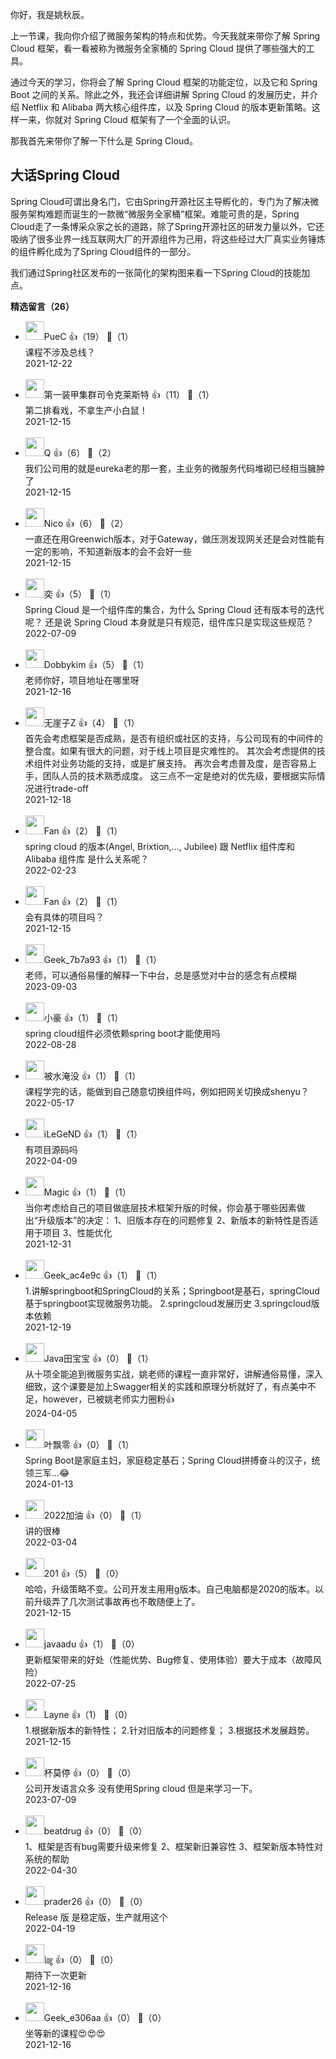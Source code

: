 你好，我是姚秋辰。

上一节课，我向你介绍了微服务架构的特点和优势。今天我就来带你了解 Spring Cloud 框架，看一看被称为微服务全家桶的 Spring Cloud 提供了哪些强大的工具。

通过今天的学习，你将会了解 Spring Cloud 框架的功能定位，以及它和 Spring Boot 之间的关系。除此之外，我还会详细讲解 Spring Cloud 的发展历史，并介绍 Netflix 和 Alibaba 两大核心组件库，以及 Spring Cloud 的版本更新策略。这样一来，你就对 Spring Cloud 框架有了一个全面的认识。

那我首先来带你了解一下什么是 Spring Cloud。

## 大话Spring Cloud

Spring Cloud可谓出身名门，它由Spring开源社区主导孵化的，专门为了解决微服务架构难题而诞生的一款微“微服务全家桶”框架。难能可贵的是，Spring Cloud走了一条博采众家之长的道路，除了Spring开源社区的研发力量以外，它还吸纳了很多业界一线互联网大厂的开源组件为己用，将这些经过大厂真实业务锤炼的组件孵化成为了Spring Cloud组件的一部分。

我们通过Spring社区发布的一张简化的架构图来看一下Spring Cloud的技能加点。
<div><strong>精选留言（26）</strong></div><ul>
<li><img src="https://static001.geekbang.org/account/avatar/00/15/5d/6a/83f7eb7f.jpg" width="30px"><span>PueC</span> 👍（19） 💬（1）<div>课程不涉及总线？</div>2021-12-22</li><br/><li><img src="https://static001.geekbang.org/account/avatar/00/13/50/2b/2344cdaa.jpg" width="30px"><span>第一装甲集群司令克莱斯特</span> 👍（11） 💬（1）<div>第二排看戏，不拿生产小白鼠！</div>2021-12-15</li><br/><li><img src="https://static001.geekbang.org/account/avatar/00/26/71/0d/4dc04ac8.jpg" width="30px"><span>Q</span> 👍（6） 💬（2）<div>我们公司用的就是eureka老的那一套，主业务的微服务代码堆砌已经相当臃肿了</div>2021-12-15</li><br/><li><img src="https://static001.geekbang.org/account/avatar/00/17/dd/00/4a7b9a9f.jpg" width="30px"><span>Nico</span> 👍（6） 💬（2）<div>一直还在用Greenwich版本，对于Gateway，做压测发现网关还是会对性能有一定的影响，不知道新版本的会不会好一些</div>2021-12-15</li><br/><li><img src="https://static001.geekbang.org/account/avatar/00/0f/57/4f/6fb51ff1.jpg" width="30px"><span>奕</span> 👍（5） 💬（1）<div>Spring Cloud 是一个组件库的集合，为什么 Spring Cloud 还有版本号的迭代呢？ 还是说 Spring Cloud 本身就是只有规范，组件库只是实现这些规范？</div>2022-07-09</li><br/><li><img src="https://static001.geekbang.org/account/avatar/00/1c/b8/a7/e2bae013.jpg" width="30px"><span>Dobbykim</span> 👍（5） 💬（1）<div>老师你好，项目地址在哪里呀</div>2021-12-16</li><br/><li><img src="https://static001.geekbang.org/account/avatar/00/0f/c7/33/c8019dc7.jpg" width="30px"><span>无崖子Z</span> 👍（4） 💬（1）<div>首先会考虑框架是否成熟，是否有组织或社区的支持，与公司现有的中间件的整合度。如果有很大的问题，对于线上项目是灾难性的。
其次会考虑提供的技术组件对业务功能的支持，或是扩展支持。
再次会考虑普及度，是否容易上手，团队人员的技术熟悉成度。
这三点不一定是绝对的优先级，要根据实际情况进行trade-off
</div>2021-12-18</li><br/><li><img src="https://static001.geekbang.org/account/avatar/00/11/04/60/64d166b6.jpg" width="30px"><span>Fan</span> 👍（2） 💬（1）<div>spring cloud 的版本(Angel, Brixtion,..., Jubilee) 跟 Netflix 组件库和 Alibaba 组件库 是什么关系呢？</div>2022-02-23</li><br/><li><img src="https://static001.geekbang.org/account/avatar/00/11/04/60/64d166b6.jpg" width="30px"><span>Fan</span> 👍（2） 💬（1）<div>会有具体的项目吗？</div>2021-12-15</li><br/><li><img src="https://thirdwx.qlogo.cn/mmopen/vi_32/1gQDTkOQGHXCKA9ibickU65GDVxSdB6ptiaDy3uqDU61NbEslm3SOoFVVZcT19QS9svNBtdLzkT4FZpdvic32mzcXQ/132" width="30px"><span>Geek_7b7a93</span> 👍（1） 💬（1）<div>老师，可以通俗易懂的解释一下中台，总是感觉对中台的感念有点模糊</div>2023-09-03</li><br/><li><img src="https://static001.geekbang.org/account/avatar/00/10/07/2c/180075e0.jpg" width="30px"><span>小豪</span> 👍（1） 💬（1）<div>spring cloud组件必须依赖spring boot才能使用吗
</div>2022-08-28</li><br/><li><img src="https://static001.geekbang.org/account/avatar/00/18/fb/6c/12fdc372.jpg" width="30px"><span>被水淹没</span> 👍（1） 💬（1）<div>课程学完的话，能做到自己随意切换组件吗，例如把网关切换成shenyu？</div>2022-05-17</li><br/><li><img src="https://static001.geekbang.org/account/avatar/00/10/1a/f3/41d5ba7d.jpg" width="30px"><span>iLeGeND</span> 👍（1） 💬（1）<div>有项目源码吗</div>2022-04-09</li><br/><li><img src="https://static001.geekbang.org/account/avatar/00/20/9e/0b/e4d80306.jpg" width="30px"><span>Magic</span> 👍（1） 💬（1）<div>当你考虑给自己的项目做底层技术框架升版的时候，你会基于哪些因素做出“升级版本”的决定：
1、旧版本存在的问题修复
2、新版本的新特性是否适用于项目
3、性能优化</div>2021-12-31</li><br/><li><img src="" width="30px"><span>Geek_ac4e9c</span> 👍（1） 💬（1）<div>1.讲解springboot和SpringCloud的关系；Springboot是基石，springCloud基于springboot实现微服务功能。
2.springcloud发展历史
3.springcloud版本依赖
</div>2021-12-19</li><br/><li><img src="https://static001.geekbang.org/account/avatar/00/39/f5/5c/63197d07.jpg" width="30px"><span>Java田宝宝</span> 👍（0） 💬（1）<div>从十项全能追到微服务实战，姚老师的课程一直非常好，讲解通俗易懂，深入细致，这个课要是加上Swagger相关的实践和原理分析就好了，有点美中不足，however，已被姚老师实力圈粉👍</div>2024-04-05</li><br/><li><img src="https://static001.geekbang.org/account/avatar/00/3a/27/19/8cc840cf.jpg" width="30px"><span>叶飘零</span> 👍（0） 💬（1）<div>Spring Boot是家庭主妇，家庭稳定基石；Spring Cloud拼搏奋斗的汉子，统领三军...😂</div>2024-01-13</li><br/><li><img src="https://static001.geekbang.org/account/avatar/00/2c/79/22/a41433e6.jpg" width="30px"><span>2022加油</span> 👍（0） 💬（1）<div>讲的很棒</div>2022-03-04</li><br/><li><img src="https://static001.geekbang.org/account/avatar/00/0f/fe/c8/715ce68f.jpg" width="30px"><span>201</span> 👍（5） 💬（0）<div>哈哈，升级策略不变。公司开发主用用g版本。自己电脑都是2020的版本。以前升级弄了几次测试事故再也不敢随便上了。</div>2021-12-15</li><br/><li><img src="https://static001.geekbang.org/account/avatar/00/0f/44/47/3ddb94d0.jpg" width="30px"><span>javaadu</span> 👍（1） 💬（0）<div>更新框架带来的好处（性能优势、Bug修复、使用体验）要大于成本​（故障风险）</div>2022-07-25</li><br/><li><img src="https://static001.geekbang.org/account/avatar/00/16/94/fe/5fbf1bdc.jpg" width="30px"><span>Layne</span> 👍（1） 💬（0）<div>1.根据新版本的新特性；
2.针对旧版本的问题修复；
3.根据技术发展趋势。</div>2021-12-15</li><br/><li><img src="https://static001.geekbang.org/account/avatar/00/1a/d8/5d/07dfb3b5.jpg" width="30px"><span>杯莫停</span> 👍（0） 💬（0）<div>公司开发语言众多 没有使用Spring cloud 但是来学习一下。</div>2023-07-09</li><br/><li><img src="https://thirdwx.qlogo.cn/mmopen/vi_32/4VCgcBbU51SiasW8tpjYwdqBGe2RNIy6neuI7AEjCQ6t9qqXw6tXpZ2bDCoxJhWqQJv2LlFmemVYJCrLze2Aa7g/132" width="30px"><span>beatdrug</span> 👍（0） 💬（0）<div>1、框架是否有bug需要升级来修复
2、框架新旧兼容性
3、框架新版本特性对系统的帮助</div>2022-04-30</li><br/><li><img src="https://static001.geekbang.org/account/avatar/00/15/e0/6b/f61d7466.jpg" width="30px"><span>prader26</span> 👍（0） 💬（0）<div>Release 版 是稳定版，生产就用这个</div>2022-04-19</li><br/><li><img src="https://static001.geekbang.org/account/avatar/00/16/9f/e2/8fc12ce1.jpg" width="30px"><span>㏒</span> 👍（0） 💬（0）<div>期待下一次更新</div>2021-12-16</li><br/><li><img src="https://thirdwx.qlogo.cn/mmopen/vi_32/ULSZxjHNT5ZMormTYmqSZvoCbKd0q6oN8V78QaLdzqkqs1AXMShysNczsOOVJrblE4dxhBuibDvkgIlzVAw2qeQ/132" width="30px"><span>Geek_e306aa</span> 👍（0） 💬（0）<div>坐等新的课程😍😍😍</div>2021-12-16</li><br/>
</ul>